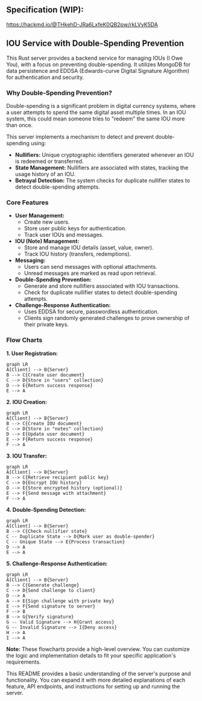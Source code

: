 ## Specification (WIP):
https://hackmd.io/@THkehD-JRa6LxfeK0QB2pw/rkLVvK5DA

## IOU Service with Double-Spending Prevention

This Rust server provides a backend service for managing IOUs (I Owe You), with a focus on preventing double-spending. It utilizes MongoDB for data persistence and EDDSA (Edwards-curve Digital Signature Algorithm) for authentication and security.

### Why Double-Spending Prevention?

Double-spending is a significant problem in digital currency systems, where a user attempts to spend the same digital asset multiple times. In an IOU system, this could mean someone tries to "redeem" the same IOU more than once.

This server implements a mechanism to detect and prevent double-spending using:

- **Nullifiers:** Unique cryptographic identifiers generated whenever an IOU is redeemed or transferred.
- **State Management:** Nullifiers are associated with states, tracking the usage history of an IOU.
- **Betrayal Detection:**  The system checks for duplicate nullifier states to detect double-spending attempts.

### Core Features

- **User Management:**
  - Create new users.
  - Store user public keys for authentication.
  - Track user IOUs and messages.
- **IOU (Note) Management:**
  - Store and manage IOU details (asset, value, owner).
  - Track IOU history (transfers, redemptions).
- **Messaging:**
  - Users can send messages with optional attachments.
  - Unread messages are marked as read upon retrieval.
- **Double-Spending Prevention:**
  - Generate and store nullifiers associated with IOU transactions.
  - Check for duplicate nullifier states to detect double-spending attempts.
- **Challenge-Response Authentication:**
  - Uses EDDSA for secure, passwordless authentication.
  - Clients sign randomly generated challenges to prove ownership of their private keys.

### Flow Charts

**1. User Registration:**

```mermaid
graph LR
A[Client] --> B{Server}
B --> C{Create user document}
C --> D{Store in "users" collection}
D --> E{Return success response}
E --> A
```

**2. IOU Creation:**

```mermaid
graph LR
A[Client] --> B{Server}
B --> C{Create IOU document}
C --> D{Store in "notes" collection}
D --> E{Update user document}
E --> F{Return success response}
F --> A
```

**3. IOU Transfer:**

```mermaid
graph LR
A[Client] --> B{Server}
B --> C{Retrieve recipient public key}
C --> D{Encrypt IOU history}
D --> E{Store encrypted history (optional)}
E --> F{Send message with attachment}
F --> A
```

**4. Double-Spending Detection:**

```mermaid
graph LR
A[Client] --> B{Server}
B --> C{Check nullifier state}
C -- Duplicate State --> D{Mark user as double-spender}
C -- Unique State --> E{Process transaction}
D --> A
E --> A
```

**5. Challenge-Response Authentication:**

```mermaid
graph LR
A[Client] --> B{Server}
B --> C{Generate challenge}
C --> D{Send challenge to client}
D --> A
A --> E{Sign challenge with private key}
E --> F{Send signature to server}
F --> B
B --> G{Verify signature}
G -- Valid Signature --> H{Grant access}
G -- Invalid Signature --> I{Deny access}
H --> A
I --> A
```

**Note:** These flowcharts provide a high-level overview. You can customize the logic and implementation details to fit your specific application's requirements. 

This README provides a basic understanding of the server's purpose and functionality. You can expand it with more detailed explanations of each feature, API endpoints, and instructions for setting up and running the server. 
